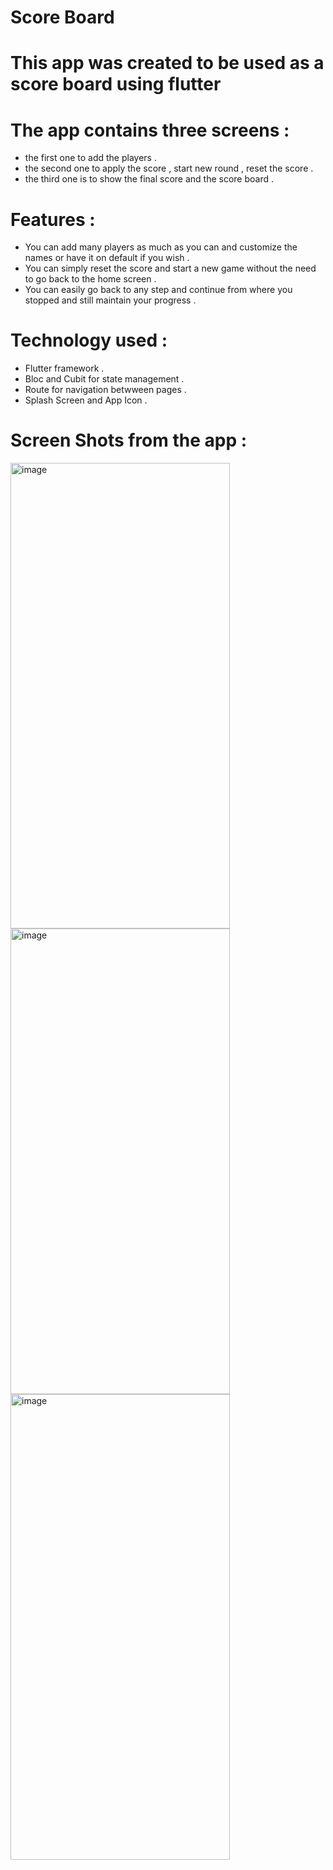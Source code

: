 # Score Board

# This app was created to be used as a score board using flutter 
# The app contains three screens :
  - the first one to add the players .
  - the second one to apply the score , start new round , reset the score .
  - the third one is to show the final score and the score board .
# Features : 
  - You can add many players as much as you can and customize the names or have it on default if you wish .
  - You can simply reset the score and start a new game without the need to go back to the home screen .
  - You can easily go back to any step and continue from where you stopped and still maintain your progress . 
# Technology used : 
  - Flutter framework .
  - Bloc and Cubit for state management .
  - Route for navigation betwween pages .
  - Splash Screen and App Icon .
# Screen Shots from the app : 
<img width="351" height="745" alt="image" src="https://github.com/user-attachments/assets/2f7d8e16-c209-46d1-9a2c-ece12c740fd4" />
<img width="351" height="745" alt="image" src="https://github.com/user-attachments/assets/0c6d91d2-a6ed-4f1a-bb26-e02c59796256" />
<img width="351" height="745" alt="image" src="https://github.com/user-attachments/assets/621afe2b-c9ee-4a7b-b050-b48a61ca5813" />
